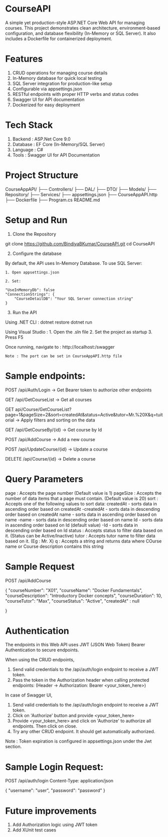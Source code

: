 # CourseAPI
A simple yet production-style ASP.NET Core Web API for managing courses.
This project demonstrates clean architecture, environment-based configuration, and database flexibility (In-Memory or SQL Server).
It also includes a Dockerfile for containerized deployment.

# Features
1. CRUD operations for managing course details
2. In-Memory database for quick local testing
3. SQL Server integration for production-like setup
4. Configurable via appsettings.json
5. RESTful endpoints with proper HTTP verbs and status codes
6. Swagger UI for API documentation
7. Dockerized for easy deployment


# Tech Stack
1. Backend : ASP.Net Core 9.0
2. Database : EF Core (In-Memory/SQL Server)
3. Language : C#
4. Tools : Swagger UI for API Documentation

# Project Structure

CourseAppAPI/
 ├── Controllers/
 ├── DAL/
 ├── DTO/
 ├── Models/
 ├── Repository/
 ├── Services/
 ├── appsettings.json
 ├── CourseAppAPI.http
 ├── Dockerfile
 ├── Program.cs
 README.md

 # Setup and Run

1. Clone the Repository

 git clone https://github.com/BindiyaBKumar/CourseAPI.git
 cd CourseAPI

2. Configure the database

By default, the API uses In-Memory Database.
To use SQL Server:

    1. Open appsettings.json

    2. Set:

    "UseInMemoryDb": false
    "ConnectionStrings": {
        "CourseDetailDB": "Your SQL Server connection string"
    }

3. Run the API

Using .NET CLI :
    dotnet restore
    dotnet run

Using Visual Studio :
    1. Open the .sln file
    2. Set the project as startup
    3. Press F5

Once running, navigate to :
    http://localhost:<port>/swagger

    Note : The port can be set in CourseAppAPI.http file 


# Sample endpoints:

POST /api/Auth/Login → Get Bearer token to authorize other endpoints

GET /api/GetCourseList → Get all courses

GET api/Course/GetCourseList?page=1&pageSize=2&sort=createdAt&status=Active&tutor=Mr.%20X&q=tuitorial → Apply filters and sorting on the data

GET /api/GetCourseBy/{id} → Get course by Id

POST /api/AddCourse → Add a new course

POST /api/UpdateCourse/{id} → Update a course

DELETE /api/Course/{id} → Delete a course


# Query Parameters

page : Accepts the page number (Default value is 1)
pageSize : Accepts the number of data items that a page must contain. (Default value is 20)
sort : Accepts one of the following values to sort data:
       createdAt - sorts data in ascending order based on createdAt
       -createdAt - sorts data in descending order based on createdAt
       name - sorts data in ascending order based on name
       -name - sorts data in descending order based on name
       Id - sorts data in ascending order based on Id (default value)
       -Id - sorts data in descending order based on Id 
status : Accepts status to filter data based on it. (Status can be Active/Inactive)
tutor : Accepts tutor name to filter data based on it. (Eg : Mr. X)
q : Accepts a string and returns data where COurse name or Course description contains this string


# Sample Request

POST /api/AddCourse

{
  "courseNumber": "X01",
  "courseName": "Docker Fundamentals",
  "courseDescription": "Introductory Docker concepts",
  "courseDuration": 10,
  "courseTutor": "Max",
  "courseStatus": "Active",
  "createdAt" : null

}

# Authentication

The endpoints in this Web API uses JWT (JSON Web Token) Bearer Authentication to secure endpoints.

When using the CRUD endpoints,

1. Send valid credentials to the /api/auth/login endpoint to receive a JWT token.
2. Pass the token in the Authorization header when calling protected endpoints: (Header -> Authorization: Bearer <your_token_here>)

In case of Swagger UI, 
1. Send valid credentials to the /api/auth/login endpoint to receive a JWT token.
2. Click on 'Authorize' button and provide <your_token_here>
3. Provide <your_token_here> and click on 'Authorize' to authorize all endpoints. Then click on close.
4. Try any other CRUD endpoint. It should get automatically authorized.

Note : Token expiration is configured in appsettings.json under the Jwt section.

# Sample Login Request:
POST /api/auth/login
Content-Type: application/json

{
  "username": "user",
  "password": "password"
}

# Future improvements

1. Add Authorization logic using JWT token
2. Add XUnit test cases



